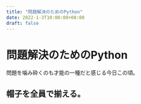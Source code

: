 ```yaml
---
title: "問題解決のためのPython"
date: 2022-1-3T10:00:00+08:00
draft: false
---
```

# 問題解決のためのPython



問題を噛み砕くのも才能の一種だと感じる今日この頃。



## 帽子を全員で揃える。
